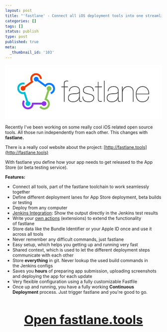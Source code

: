 ```yaml
---
layout: post
title: "'fastlane' - Connect all iOS deployment tools into one streamlined workflow"
categories: []
tags: []
status: publish
type: post
published: true
meta:
  _thumbnail_id: '103'
---
```


[![](/squarespace_images/static_545299aae4b0e9514fe30c95_54529a29e4b025a90f45cc50_54b720a8e4b076c29fb0ab9d_1421287593915_fastlane+Logo.pngfastlane+Logo_)](http://fastlane.tools)
  
Recently I've been working on some really cool iOS related open source tools. All those run independently from each other. This changes with **fastlane.**

There is a really cool website about the project: [http://fastlane.tools](http://fastlane.tools)

With fastlane you define how your app needs to get released to the App Store (or beta testing service).

**Features:**

* Connect all tools, part of the fastlane toolchain to work seamlessly together
* Define different deployment lanes for App Store deployment, beta builds or testing
* Deploy from any computer
* [Jenkins Integration](https://github.com/krausefx/fastlane#jenkins-integration): Show the output directly in the Jenkins test results
* Write your [own actions](https://github.com/krausefx/fastlane#extensions) (extensions) to extend the functionality of fastlane
* Store data like the Bundle Identifier or your Apple ID once and use it across all tools
* Never remember any difficult commands, just fastlane
* Easy setup, which helps you getting up and running very fast
* Shared context, which is used to let the different deployment steps communicate with each other
* Store **everything** in git. Never lookup the used build commands in the Jenkins configs
* Saves you **hours** of preparing app submission, uploading screenshots and deploying the app for each update
* Very flexible configuration using a fully customizable Fastfile
* Once up and running, you have a fully working **Continuous Deployment** process. Just trigger fastlane and you're good to go.

<h3 style="text-align: center; font-size: 40px;">
  <a href="https://fastlane.tools" target="_blank" style="text-decoration: underline;">
    Open fastlane.tools
  </a>
</h3>
